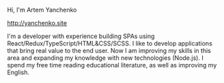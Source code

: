 Hi, I'm Artem Yanchenko

http://yanchenko.site

I'm a developer with experience building SPAs using React/Redux/TypeScript/HTML&CSS/SCSS. I like to develop applications that bring real value to the end user. Now I am improving my skills in this area and expanding my knowledge with new technologies (Node.js). I spend my free time reading educational literature, as well as improving my English.
